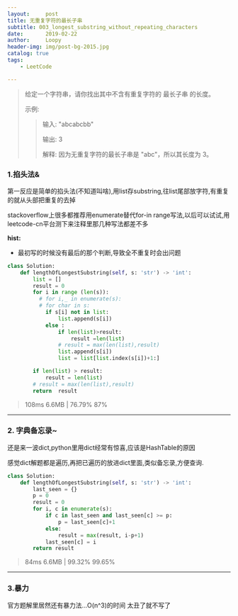 ```yaml
---
layout:     post
title: 无重复字符的最长子串
subtitle: 003_longest_substring_without_repeating_characters
date:       2019-02-22
author:     Loopy
header-img: img/post-bg-2015.jpg
catalog: true
tags:
    - LeetCode

---
```


>给定一个字符串，请你找出其中不含有重复字符的 最长子串 的长度。
>
>示例:
>
>>输入: "abcabcbb"
>>
>>输出: 3
>>
>>解释: 因为无重复字符的最长子串是 "abc"，所以其长度为 3。

### 1.掐头法&

第一反应是简单的掐头法(不知道叫啥),用list存substring,往list尾部放字符,有重复的就从头部把重复的去掉

stackoverflow上很多都推荐用enumerate替代for-in range写法,以后可以试试,用leetcode-cn平台测下来注释里那几种写法都差不多

**hist:**
 - 最初写的时候没有最后的那个判断,导致全不重复时会出问题


``` python
class Solution:
    def lengthOfLongestSubstring(self, s: 'str') -> 'int':
        list = []
        result = 0
        for i in range (len(s)):
          # for i,_ in enumerate(s):
          # for char in s:
            if s[i] not in list:
                list.append(s[i])
            else :
                if len(list)>result:
                    result =len(list)
                # result = max(len(list),result)
                list.append(s[i])
                list = list[list.index(s[i])+1:]

        if len(list) > result:
            result = len(list)
        # result = max(len(list),result)
        return  result
```
>108ms 6.6MB | 76.79% 87%

---
### 2. 字典备忘录~

还是来一波dict,python里用dict经常有惊喜,应该是HashTable的原因

感觉dict解题都是遍历,再把已遍历的放进dict里面,类似备忘录,方便查询.

``` python
class Solution:
    def lengthOfLongestSubstring(self, s: 'str') -> 'int':
        last_seen = {}
        p = 0
        result = 0
        for i, c in enumerate(s):
            if c in last_seen and last_seen[c] >= p:
                p = last_seen[c]+1
            else:
                result = max(result, i-p+1)
            last_seen[c] = i
        return result
```
> 84ms 6.6MB | 99.32% 99.65%

---
### 3.暴力
官方题解里居然还有暴力法...O(n^3)的时间 太丑了就不写了
